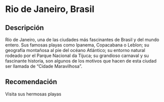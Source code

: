# Rio de Janeiro, Brasil

## Descripción
Río de Janeiro, una de las ciudades más fascinantes de Brasil y del mundo entero. Sus famosas playas como Ipanema, Copacabana o Leblon; su geografía montañosa al pie del océano Atlántico; su entorno natural rodeado por el Parque Nacional da Tijuca; su grandioso carnaval y su fascinante historia, son algunos de los motivos que hacen de esta ciudad ser llamada de “Cidade Maravilhosa”.

## Recomendación
Visita sus hermosas playas


